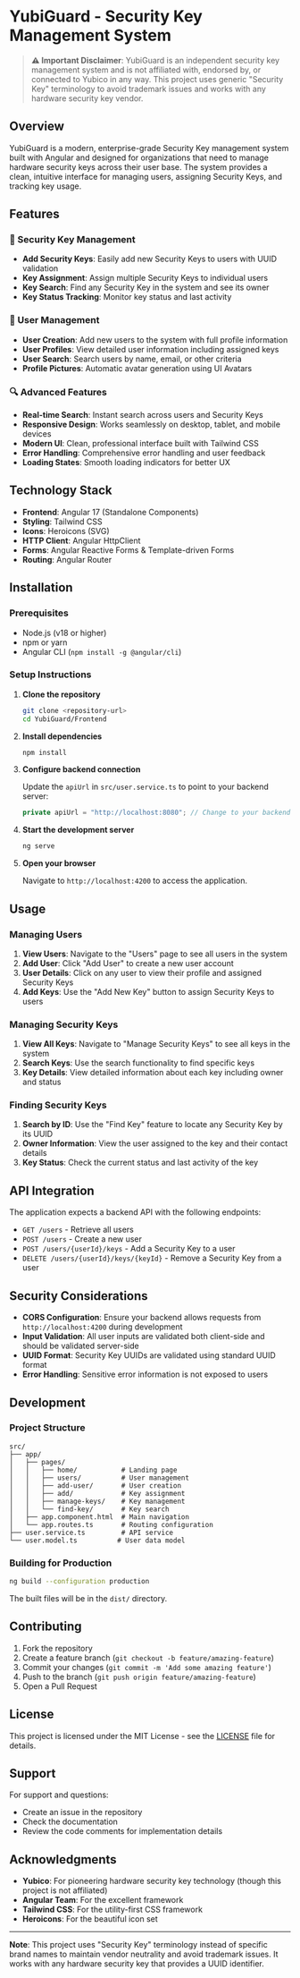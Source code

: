 # YubiGuard - Security Key Management System

> **⚠️ Important Disclaimer**: YubiGuard is an independent security key management system and is not affiliated with, endorsed by, or connected to Yubico in any way. This project uses generic "Security Key" terminology to avoid trademark issues and works with any hardware security key vendor.

## Overview

YubiGuard is a modern, enterprise-grade Security Key management system built with Angular and designed for organizations that need to manage hardware security keys across their user base. The system provides a clean, intuitive interface for managing users, assigning Security Keys, and tracking key usage.

## Features

### 🔐 Security Key Management
- **Add Security Keys**: Easily add new Security Keys to users with UUID validation
- **Key Assignment**: Assign multiple Security Keys to individual users
- **Key Search**: Find any Security Key in the system and see its owner
- **Key Status Tracking**: Monitor key status and last activity

### 👥 User Management
- **User Creation**: Add new users to the system with full profile information
- **User Profiles**: View detailed user information including assigned keys
- **User Search**: Search users by name, email, or other criteria
- **Profile Pictures**: Automatic avatar generation using UI Avatars

### 🔍 Advanced Features
- **Real-time Search**: Instant search across users and Security Keys
- **Responsive Design**: Works seamlessly on desktop, tablet, and mobile devices
- **Modern UI**: Clean, professional interface built with Tailwind CSS
- **Error Handling**: Comprehensive error handling and user feedback
- **Loading States**: Smooth loading indicators for better UX

## Technology Stack

- **Frontend**: Angular 17 (Standalone Components)
- **Styling**: Tailwind CSS
- **Icons**: Heroicons (SVG)
- **HTTP Client**: Angular HttpClient
- **Forms**: Angular Reactive Forms & Template-driven Forms
- **Routing**: Angular Router

## Installation

### Prerequisites
- Node.js (v18 or higher)
- npm or yarn
- Angular CLI (`npm install -g @angular/cli`)

### Setup Instructions

1. **Clone the repository**
   ```bash
   git clone <repository-url>
   cd YubiGuard/Frontend
   ```

2. **Install dependencies**
   ```bash
   npm install
   ```

3. **Configure backend connection**
   
   Update the `apiUrl` in `src/user.service.ts` to point to your backend server:
   ```typescript
   private apiUrl = "http://localhost:8080"; // Change to your backend URL
   ```

4. **Start the development server**
   ```bash
   ng serve
   ```

5. **Open your browser**
   
   Navigate to `http://localhost:4200` to access the application.

## Usage

### Managing Users

1. **View Users**: Navigate to the "Users" page to see all users in the system
2. **Add User**: Click "Add User" to create a new user account
3. **User Details**: Click on any user to view their profile and assigned Security Keys
4. **Add Keys**: Use the "Add New Key" button to assign Security Keys to users

### Managing Security Keys

1. **View All Keys**: Navigate to "Manage Security Keys" to see all keys in the system
2. **Search Keys**: Use the search functionality to find specific keys
3. **Key Details**: View detailed information about each key including owner and status

### Finding Security Keys

1. **Search by ID**: Use the "Find Key" feature to locate any Security Key by its UUID
2. **Owner Information**: View the user assigned to the key and their contact details
3. **Key Status**: Check the current status and last activity of the key

## API Integration

The application expects a backend API with the following endpoints:

- `GET /users` - Retrieve all users
- `POST /users` - Create a new user
- `POST /users/{userId}/keys` - Add a Security Key to a user
- `DELETE /users/{userId}/keys/{keyId}` - Remove a Security Key from a user

## Security Considerations

- **CORS Configuration**: Ensure your backend allows requests from `http://localhost:4200` during development
- **Input Validation**: All user inputs are validated both client-side and should be validated server-side
- **UUID Format**: Security Key UUIDs are validated using standard UUID format
- **Error Handling**: Sensitive error information is not exposed to users

## Development

### Project Structure
```
src/
├── app/
│   ├── pages/
│   │   ├── home/           # Landing page
│   │   ├── users/          # User management
│   │   ├── add-user/       # User creation
│   │   ├── add/            # Key assignment
│   │   ├── manage-keys/    # Key management
│   │   └── find-key/       # Key search
│   ├── app.component.html  # Main navigation
│   └── app.routes.ts       # Routing configuration
├── user.service.ts         # API service
└── user.model.ts          # User data model
```

### Building for Production

```bash
ng build --configuration production
```

The built files will be in the `dist/` directory.

## Contributing

1. Fork the repository
2. Create a feature branch (`git checkout -b feature/amazing-feature`)
3. Commit your changes (`git commit -m 'Add some amazing feature'`)
4. Push to the branch (`git push origin feature/amazing-feature`)
5. Open a Pull Request

## License

This project is licensed under the MIT License - see the [LICENSE](LICENSE) file for details.

## Support

For support and questions:
- Create an issue in the repository
- Check the documentation
- Review the code comments for implementation details

## Acknowledgments

- **Yubico**: For pioneering hardware security key technology (though this project is not affiliated)
- **Angular Team**: For the excellent framework
- **Tailwind CSS**: For the utility-first CSS framework
- **Heroicons**: For the beautiful icon set

---

**Note**: This project uses "Security Key" terminology instead of specific brand names to maintain vendor neutrality and avoid trademark issues. It works with any hardware security key that provides a UUID identifier.

